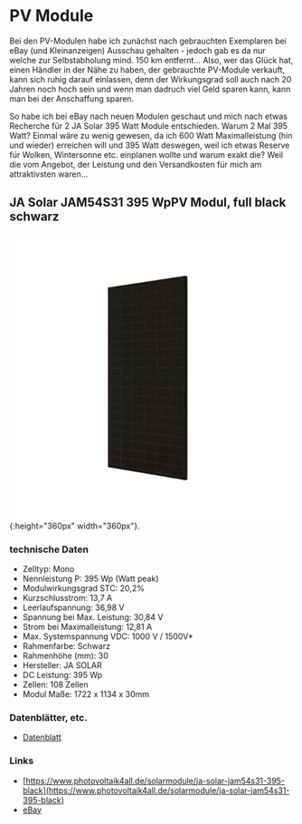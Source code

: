 
# PV Module
Bei den PV-Modulen habe ich zunächst nach gebrauchten Exemplaren bei eBay (und Kleinanzeigen) Ausschau gehalten - jedoch gab es da nur welche zur Selbstabholung mind. 150 km entfernt...
Also, wer das Glück hat, einen Händler in der Nähe zu haben, der gebrauchte PV-Module verkauft, kann sich ruhig darauf einlassen, denn der Wirkungsgrad soll auch nach 20 Jahren noch hoch sein und wenn man dadruch viel Geld sparen kann, kann man bei der Anschaffung sparen.

So habe ich bei eBay nach neuen Modulen geschaut und mich nach etwas Recherche für 2 JA Solar 395 Watt Module entschieden.
Warum 2 Mal 395 Watt? Einmal wäre zu wenig gewesen, da ich 600 Watt Maximalleistung (hin und wieder) erreichen will und 395 Watt deswegen, weil ich etwas Reserve für Wolken, Wintersonne etc. einplanen wollte und warum exakt die? Weil die vom Angebot, der Leistung und den Versandkosten für mich am attraktivsten waren...
## JA Solar JAM54S31 395 WpPV Modul, full black schwarz
![JA Solar JAM54S31](files/pv-molules/jasolar_JAM54S31_395/Photovoltaik_JASolar_375WP_schwarz_seitlich.jpg 'JA Solar JAM54S31 PV Modul 395 Wp full black schwarz'){:height="360px" width="360px"}.
### technische Daten
* Zelltyp: Mono
* Nennleistung P: 395 Wp (Watt peak)
* Modulwirkungsgrad STC: 20,2%
* Kurzschlusstrom: 13,7 A
* Leerlaufspannung: 36,98 V
* Spannung bei Max. Leistung: 30,84 V
* Strom bei Maximalleistung: 12,81 A
* Max. Systemspannung VDC: 1000 V / 1500V*
* Rahmenfarbe: Schwarz
* Rahmenhöhe (mm): 30
* Hersteller: JA SOLAR
* DC Leistung: 395 Wp
* Zellen: 108 Zellen
* Modul Maße: 1722 x 1134 x 30mm
### Datenblätter, etc.
* [Datenblatt](DB-JAM54S31MR_MC4_JAM54S31_380-405_MR_Global_EN.pdf)

### Links
* [https://www.photovoltaik4all.de/solarmodule/ja-solar-jam54s31-395-black](https://www.photovoltaik4all.de/solarmodule/ja-solar-jam54s31-395-black)
* [eBay](https://www.ebay.de/itm/294930335743)
